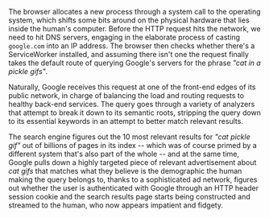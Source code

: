 The browser allocates a new process through a system call to the operating system, which shifts some bits around on the physical hardware that lies inside the human's computer. Before the HTTP request hits the network, we need to hit DNS servers, engaging in the elaborate process of casting `google.com` into an IP address. The browser then checks whether there's a ServiceWorker installed, and assuming there isn't one the request finally takes the default route of querying Google's servers for the phrase *"cat in a pickle gifs"*.

Naturally, Google receives this request at one of the front-end edges of its public network, in charge of balancing the load and routing requests to healthy back-end services. The query goes through a variety of analyzers that attempt to break it down to its semantic roots, stripping the query down to its essential keywords in an attempt to better match relevant results.

The search engine figures out the 10 most relevant results for *"cat pickle gif"* out of billions of pages in its index -- which was of course primed by a different system that's also part of the whole -- and at the same time, Google pulls down a highly targeted piece of relevant advertisement about *cat gifs* that matches what they believe is the demographic the human making the query belongs to, thanks to a sophisticated ad network, figures out whether the user is authenticated with Google through an HTTP header session cookie and the search results page starts being constructed and streamed to the human, who now appears impatient and fidgety.
